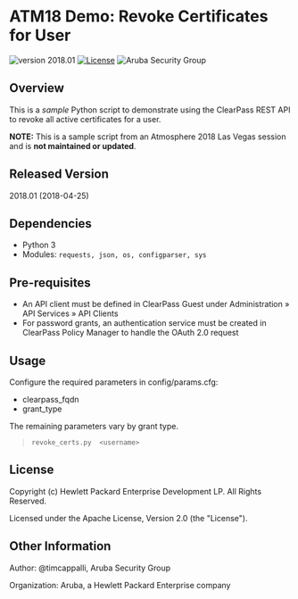 
# ATM18 Demo: Revoke Certificates for User

![version 2018.01](https://img.shields.io/badge/Version-2018.01-brightgreen.svg "version 2018.01") [![License](https://img.shields.io/badge/License-Apache%202.0-blue.svg)](https://opensource.org/licenses/Apache-2.0) ![Aruba Security Group](https://img.shields.io/badge/Source-Aruba_Security-orange.svg "Aruba Security Group")


## Overview
This is a _sample_ Python script to demonstrate using the ClearPass REST API to revoke all active certificates for a user.

__NOTE:__ This is a sample script from an Atmosphere 2018 Las Vegas session and is __not maintained or updated__.

## Released Version
2018.01 (2018-04-25)

## Dependencies
* Python 3
* Modules: `requests, json, os, configparser, sys`


## Pre-requisites
* An API client must be defined in ClearPass Guest under Administration » API Services » API Clients
* For password grants, an authentication service must be created in ClearPass Policy Manager to handle the OAuth 2.0 request

## Usage
Configure the required parameters in config/params.cfg:
* clearpass_fqdn
* grant_type

The remaining parameters vary by grant type.

> `revoke_certs.py  <username>`

## License
Copyright (c) Hewlett Packard Enterprise Development LP. All Rights Reserved.

Licensed under the Apache License, Version 2.0 (the "License").

## Other Information
Author: @timcappalli, Aruba Security Group

Organization: Aruba, a Hewlett Packard Enterprise company
